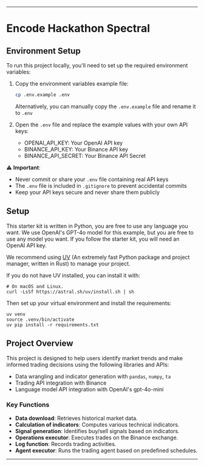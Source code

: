 

---

# Encode Hackathon Spectral

## Environment Setup

To run this project locally, you'll need to set up the required environment variables:

1. Copy the environment variables example file:
   
   ```bash
   cp .env.example .env
   ```
   
   Alternatively, you can manually copy the `.env.example` file and rename it to `.env`

2. Open the `.env` file and replace the example values with your own API keys:
   - OPENAI_API_KEY: Your OpenAI API key
   - BINANCE_API_KEY: Your Binance API key
   - BINANCE_API_SECRET: Your Binance API Secret

⚠️ **Important**: 
- Never commit or share your `.env` file containing real API keys
- The `.env` file is included in `.gitignore` to prevent accidental commits
- Keep your API keys secure and never share them publicly

## Setup

This starter kit is written in Python, you are free to use any language you want.
We use OpenAI's GPT-4o model for this example, but you are free to use any model you want.
If you follow the starter kit, you will need an OpenAI API key. 

We recommend using [UV](https://github.com/astral-sh/uv) (An extremely fast Python package and project manager, written in Rust) to manage your project.

If you do not have UV installed, you can install it with:
```
# On macOS and Linux.
curl -LsSf https://astral.sh/uv/install.sh | sh
```

Then set up your virtual environment and install the requirements:
```
uv venv
source .venv/bin/activate
uv pip install -r requirements.txt
```

## Project Overview

This project is designed to help users identify market trends and make informed trading decisions using the following libraries and APIs:
- Data wrangling and indicator generation with `pandas`, `numpy`, `ta`
- Trading API integration with Binance
- Language model API integration with OpenAI's gpt-4o-mini

### Key Functions

- **Data download**: Retrieves historical market data.
- **Calculation of indicators**: Computes various technical indicators.
- **Signal generation**: Identifies buy/sell signals based on indicators.
- **Operations executor**: Executes trades on the Binance exchange.
- **Log function**: Records trading activities.
- **Agent executor**: Runs the trading agent based on predefined schedules.

---
